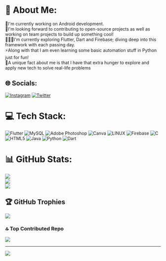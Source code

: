 
# 💫 About Me:
🔭I'm currently working on Android development.<br>🤝I'm looking forward to contributing to open-source projects as well as working on team projects to build up something cool!<br>👨🏼‍💻I'm currently exploring Flutter, Dart and Firebase; diving deep into this framework with each passing day.<br>⚡Along with that I am even learning some basic automation stuff in Python just for fun!<br>💎A unique fact about me is that I have that extra hunger to explore and apply new tech to solve real-life problems


## 🌐 Socials:
[![Instagram](https://img.shields.io/badge/Instagram-%23E4405F.svg?logo=Instagram&logoColor=white)](https://instagram.com/its_sohammmm)  [![Twitter](https://img.shields.io/badge/Twitter-%231DA1F2.svg?logo=Twitter&logoColor=white)](https://twitter.com/Notghost_who) 

# 💻 Tech Stack:
![Flutter](https://img.shields.io/badge/Flutter-%2302569B.svg?style=for-the-badge&logo=Flutter&logoColor=white) ![MySQL](https://img.shields.io/badge/mysql-%2300f.svg?style=for-the-badge&logo=mysql&logoColor=white) ![Adobe Photoshop](https://img.shields.io/badge/adobephotoshop-%2331A8FF.svg?style=for-the-badge&logo=adobephotoshop&logoColor=white) ![Canva](https://img.shields.io/badge/Canva-%2300C4CC.svg?style=for-the-badge&logo=Canva&logoColor=white) ![LINUX](https://img.shields.io/badge/Linux-FCC624?style=for-the-badge&logo=linux&logoColor=black) ![Firebase](https://img.shields.io/badge/firebase-%23039BE5.svg?style=for-the-badge&logo=firebase) ![C](https://img.shields.io/badge/c-%2300599C.svg?style=for-the-badge&logo=c&logoColor=white) ![HTML5](https://img.shields.io/badge/html5-%23E34F26.svg?style=for-the-badge&logo=html5&logoColor=white) ![Java](https://img.shields.io/badge/java-%23ED8B00.svg?style=for-the-badge&logo=java&logoColor=white) ![Python](https://img.shields.io/badge/python-3670A0?style=for-the-badge&logo=python&logoColor=ffdd54) ![Dart](https://img.shields.io/badge/dart-%230175C2.svg?style=for-the-badge&logo=dart&logoColor=white)
# 📊 GitHub Stats:
![](https://github-readme-stats.vercel.app/api?username=Sohamsitapara&theme=tokyonight&hide_border=false&include_all_commits=true&count_private=false)<br/>
![](https://github-readme-streak-stats.herokuapp.com/?user=Sohamsitapara&theme=tokyonight&hide_border=false)<br/>
![](https://github-readme-stats.vercel.app/api/top-langs/?username=Sohamsitapara&theme=tokyonight&hide_border=false&include_all_commits=true&count_private=false&layout=compact)

## 🏆 GitHub Trophies
![](https://github-profile-trophy.vercel.app/?username=Sohamsitapara&theme=radical&no-frame=false&no-bg=true&margin-w=4)

### 🔝 Top Contributed Repo
![](https://github-contributor-stats.vercel.app/api?username=Sohamsitapara&limit=5&theme=dark&combine_all_yearly_contributions=true)

---
[![](https://visitcount.itsvg.in/api?id=Sohamsitapara&icon=4&color=0)](https://visitcount.itsvg.in)


